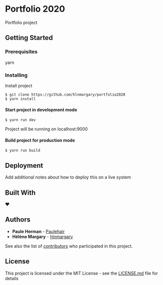 # Portfolio 2020

Portfolio project

## Getting Started

### Prerequisites

yarn

### Installing

Install project

```
$ git clone https://github.com/hlnmargary/portfolio2020
$ yarn install
```

#### Start project in development mode

```
$ yarn run dev
```

Project will be running on localhost:9000

#### Build project for production mode

```
$ yarn run build
```

## Deployment

Add additional notes about how to deploy this on a live system

## Built With

♥️

## Authors

* **Paule Herman** - [Paulehair](https://github.com/Paulehair)
* **Hélène Margary** - [hlnmargary](https://github.com/hlnmargary)

See also the list of [contributors](https://github.com/portfolio2020/contributors) who participated in this project.

## License

This project is licensed under the MIT License - see the [LICENSE.md](LICENSE.md) file for details
